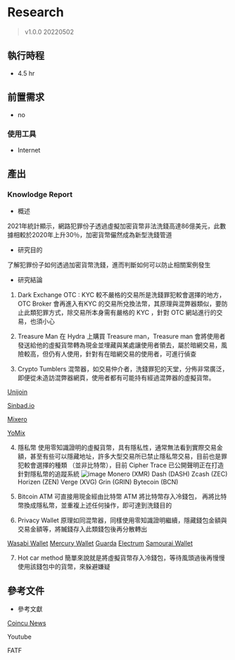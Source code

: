 # Research
> v1.0.0 20220502
## 執行時程
- 4.5 hr

## 前置需求
- no
### 使用工具
- Internet

## 產出
### Knowlodge Report
  - 概述
  
 2021年統計顯示，網路犯罪份子透過虛擬加密貨幣非法洗錢高達86億美元，此數據相較於2020年上升30％，加密貨幣儼然成為新型洗錢管道
 
  - 研究目的
  
 了解犯罪份子如何透過加密貨幣洗錢，進而判斷如何可以防止相關案例發生
  
  - 研究結論
  
1. Dark Exchange
OTC : KYC 較不嚴格的交易所是洗錢罪犯較會選擇的地方，OTC Broker 會再進入有KYC 的交易所兌換法幣，其原理與混弊器類似，要防止此類犯罪方式，除交易所本身需有嚴格的 KYC ，針對 OTC 網站進行的交易，也須小心

2. Treasure Man
在 Hydra 上購買 Treasure man，Treasure man 會將使用者發送給他的虛擬貨幣轉為現金並埋藏與某處讓使用者領去，屬於暗網交易，風險較高，但仍有人使用，針對有在暗網交易的使用者，可進行偵查

3. Crypto Tumblers
混幣器，如交易仲介者，洗錢罪犯的天堂，分佈非常廣泛，即便從未造訪混弊器網頁，使用者都有可能持有經過混弊器的虛擬貨幣。

[Unijoin](https://unijoin.io/?ref=HvMAf5b)

[Sinbad.io](https://sinbad.io/en)

[Mixero](https://mixero.io)

[YoMix](https://yomix.io/zh)


4. 隱私幣
使用零知識證明的虛擬貨幣，具有隱私性，通常無法看到實際交易金額，甚至有些可以隱藏地址，許多大型交易所已禁止隱私幣交易，目前也是罪犯較會選擇的種類 （並非比特幣），目前 Cipher Trace 已公開聲明正在打造針對隱私幣的追蹤系統
![image](https://user-images.githubusercontent.com/98379087/234823377-3583089c-8a1b-4090-9daa-d8ce2b0b64a8.jpeg)
Monero (XMR)
Dash (DASH)
Zcash (ZEC)
Horizen (ZEN)
Verge (XVG)
Grin (GRIN)
Bytecoin (BCN)

5. Bitcoin ATM
可直接用現金經由比特幣 ATM 將比特幣存入冷錢包， 再將比特幣換成隱私幣，並重複上述任何操作，即可達到洗錢目的

6. Privacy Wallet
原理如同混幣器，同樣使用零知識證明繼續，隱藏錢包金額與交易金額等，將贓錢存入此類錢包後再分散轉出


[Wasabi Wallet](https://wasabiwallet.io)
[Mercury Wallet](https://mercurywallet.com)
[Guarda](https://guarda.com)
[Electrum](https://electrum.org/#home)
[Samourai Wallet](https://samouraiwallet.com)

7. Hot car method
簡單來說就是將虛擬貨幣存入冷錢包，等待風頭過後再慢慢使用該錢包中的貨幣，來躲避嫌疑
  
  

## 參考文件
- 參考文獻

[Coincu News](https://news.coincu.com/57201-the-days-of-privacy-coins-have-arrived-with-13-tokens-rising-by-double-digits/)

Youtube

FATF
